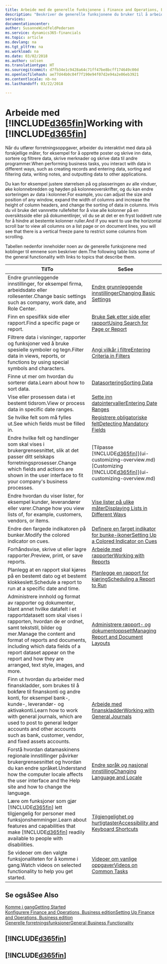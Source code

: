 ```yaml
---
title: Arbeide med de generelle funksjonene i Finance and Operations, Business edition | Microsoft-dokumentasjon
description: "Beskriver de generelle funksjonene du bruker til å arbeide med data i Finance and Operations, Business edition, for eksempel angi verdier, sortere data og bytte visninger."
services: 
documentationcenter: 
author: SusanneWindfeldPedersen
ms.service: dynamics365-financials
ms.topic: article
ms.devlang: na
ms.tgt_pltfrm: na
ms.workload: na
ms.date: 03/02/2018
ms.author: solsen
ms.translationtype: HT
ms.sourcegitcommit: d7fb34e1c9428a64c71ff47be8bcff174649c00d
ms.openlocfilehash: ae77d44b0c04f7f190e94f07d2e94a2e06eb3921
ms.contentlocale: nb-no
ms.lasthandoff: 03/22/2018

---
```

# <a name="working-with-included365finincludesd365finmdmd"></a><span data-ttu-id="60d33-103">Arbeide med [!INCLUDE[d365fin](includes/d365fin_md.md)]</span><span class="sxs-lookup"><span data-stu-id="60d33-103">Working with [!INCLUDE[d365fin](includes/d365fin_md.md)]</span></span>
<span data-ttu-id="60d33-104">Når du utfører forretningsoppgaver, arbeider du interaktivt med data på forskjellige måter, for eksempel for å opprette poster og skrive inn data, sortere og filtrere data, skrive merknader og skrive data til andre programmer.</span><span class="sxs-lookup"><span data-stu-id="60d33-104">When performing business tasks, you interact with data in different ways, such as creating records and entering data, sorting and filtering data, writing notes, and outputting data to other applications.</span></span>

<span data-ttu-id="60d33-105">Du kan for eksempel justere størrelsen på og plasseringen av alle vinduer, øke kolonnebredden og høyden på kolonneoverskrifter, og du kan endre sorteringen av data i kolonner.</span><span class="sxs-lookup"><span data-stu-id="60d33-105">For example, you can adjust the size and position of any window, expand the width of columns and increase the height of column headers, and change the sorting of data in columns.</span></span> <span data-ttu-id="60d33-106">Hvis du vil bruke det vannrette rullefeltet for å vise alle kolonner på en oversiktsside eller på dokumentlinjer, vil du se at det er en fryst loddrett rute for å hindre at bestemte kolonner ruller.</span><span class="sxs-lookup"><span data-stu-id="60d33-106">And if you want to use the horizontal scroll bar to view all columns on a list page or on document lines, you will see that there is a vertical freeze pane to restrict some columns from scrolling.</span></span>

<span data-ttu-id="60d33-107">Tabellen nedenfor inneholder noen av de generelle funksjonene med koblinger til emnene som beskriver dem.</span><span class="sxs-lookup"><span data-stu-id="60d33-107">The following table lists some of the general functionality with links to topics that describe them.</span></span>

| <span data-ttu-id="60d33-108">Til</span><span class="sxs-lookup"><span data-stu-id="60d33-108">To</span></span> | <span data-ttu-id="60d33-109">Se</span><span class="sxs-lookup"><span data-stu-id="60d33-109">See</span></span> |
| --- | --- |
| <span data-ttu-id="60d33-110">Endre grunnleggende innstillinger, for eksempel firma, arbeidsdato eller rollesenter.</span><span class="sxs-lookup"><span data-stu-id="60d33-110">Change basic settings such as company, work date, and Role Center.</span></span> |[<span data-ttu-id="60d33-111">Endre grunnleggende innstillinger</span><span class="sxs-lookup"><span data-stu-id="60d33-111">Changing Basic Settings</span></span>](ui-change-basic-settings.md) |
| <span data-ttu-id="60d33-112">Finn en spesifikk side eller rapport.</span><span class="sxs-lookup"><span data-stu-id="60d33-112">Find a specific page or report.</span></span> |[<span data-ttu-id="60d33-113">Bruke Søk etter side eller rapport</span><span class="sxs-lookup"><span data-stu-id="60d33-113">Using Search for Page or Report</span></span>](ui-search.md) |
| <span data-ttu-id="60d33-114">Filtrere data i visninger, rapporter og funksjoner ved å bruke spesielle symboler og tegn.</span><span class="sxs-lookup"><span data-stu-id="60d33-114">Filter data in views, reports, or functions by using special symbols and characters.</span></span> |[<span data-ttu-id="60d33-115">Angi vilkår i filtre</span><span class="sxs-lookup"><span data-stu-id="60d33-115">Entering Criteria in Filters</span></span>](ui-enter-criteria-filters.md) |
| <span data-ttu-id="60d33-116">Finne ut mer om hvordan du sorterer data.</span><span class="sxs-lookup"><span data-stu-id="60d33-116">Learn about how to sort data.</span></span> |[<span data-ttu-id="60d33-117">Datasortering</span><span class="sxs-lookup"><span data-stu-id="60d33-117">Sorting Data</span></span>](ui-sorting.md) |
| <span data-ttu-id="60d33-118">Vise eller prosessen data i et bestemt tidsrom.</span><span class="sxs-lookup"><span data-stu-id="60d33-118">View or process data in specific date ranges.</span></span> |[<span data-ttu-id="60d33-119">Sette inn datointervaller</span><span class="sxs-lookup"><span data-stu-id="60d33-119">Entering Date Ranges</span></span>](ui-enter-date-ranges.md) |
| <span data-ttu-id="60d33-120">Se hvilke felt som må fylles ut.</span><span class="sxs-lookup"><span data-stu-id="60d33-120">See which fields must be filled in.</span></span> |[<span data-ttu-id="60d33-121">Registrere obligatoriske felt</span><span class="sxs-lookup"><span data-stu-id="60d33-121">Detecting Mandatory Fields</span></span>](ui-mandatory-fields.md) |
| <span data-ttu-id="60d33-122">Endre hvilke felt og handlinger som skal vises i brukergrensesnittet, slik at det passer ditt selskaps forretningsprosesser.</span><span class="sxs-lookup"><span data-stu-id="60d33-122">Change which fields and actions are shown in the user interface to fit your company's business processes.</span></span> |<span data-ttu-id="60d33-123">[Tilpasse [!INCLUDE[d365fin](includes/d365fin_md.md)]](ui-customizing-overview.md)</span><span class="sxs-lookup"><span data-stu-id="60d33-123">[Customizing [!INCLUDE[d365fin](includes/d365fin_md.md)]](ui-customizing-overview.md)</span></span> |
| <span data-ttu-id="60d33-124">Endre hvordan du viser lister, for eksempel kunder, leverandører eller varer.</span><span class="sxs-lookup"><span data-stu-id="60d33-124">Change how you view lists of, for example, customers, vendors, or items.</span></span> |[<span data-ttu-id="60d33-125">Vise lister på ulike måter</span><span class="sxs-lookup"><span data-stu-id="60d33-125">Displaying Lists in Different Ways</span></span>](across-display-lists-different-views.md) |
| <span data-ttu-id="60d33-126">Endre den fargede indikatoren på bunker.</span><span class="sxs-lookup"><span data-stu-id="60d33-126">Modify the colored indicator on cues.</span></span> |[<span data-ttu-id="60d33-127">Definere en farget indikator for bunke-ikoner</span><span class="sxs-lookup"><span data-stu-id="60d33-127">Setting Up a Colored Indicator on Cues</span></span>](ui-how-setup-colored-indicator-cues.md) |
|<span data-ttu-id="60d33-128">Forhåndsvise, skrive ut eller lagre rapporter.</span><span class="sxs-lookup"><span data-stu-id="60d33-128">Preview, print, or save reports.</span></span>|[<span data-ttu-id="60d33-129">Arbeide med rapporter</span><span class="sxs-lookup"><span data-stu-id="60d33-129">Working with Reports</span></span>](ui-work-report.md)|
| <span data-ttu-id="60d33-130">Planlegg at en rapport skal kjøres på en bestemt dato og et bestemt klokkeslett.</span><span class="sxs-lookup"><span data-stu-id="60d33-130">Schedule a report to run at a specific date and time.</span></span> |[<span data-ttu-id="60d33-131">Planlegge en rapport for kjøring</span><span class="sxs-lookup"><span data-stu-id="60d33-131">Scheduling a Report to Run</span></span>](ui-work-report.md#ScheduleReport) |
| <span data-ttu-id="60d33-132">Administrere innhold og format av rapporter og dokumenter, blant annet hvilke datafelt i et rapportdatasett som skal vises i rapporten, hvordan de er ordnet, samt tekststil, bilder og mer.</span><span class="sxs-lookup"><span data-stu-id="60d33-132">Manage the content and format of reports and documents, including which data fields of a report dataset appear on the report and how they are arranged, text style, images, and more.</span></span>|[<span data-ttu-id="60d33-133">Administrere rapport- og dokumentoppsett</span><span class="sxs-lookup"><span data-stu-id="60d33-133">Managing Report and Document Layouts</span></span>](ui-manage-report-layouts.md) |
| <span data-ttu-id="60d33-134">Finn ut hvordan du arbeider med finanskladder, som brukes til å bokføre til finanskonti og andre konti, for eksempel bank-, kunde-, leverandør- og aktivakonti.</span><span class="sxs-lookup"><span data-stu-id="60d33-134">Learn how to work with general journals, which are used to post to general ledger accounts and other accounts such as bank, customer, vendor, and fixed assets accounts.</span></span> |[<span data-ttu-id="60d33-135">Arbeide med finanskladder</span><span class="sxs-lookup"><span data-stu-id="60d33-135">Working with General Journals</span></span>](ui-work-general-journals.md) |
|<span data-ttu-id="60d33-136">Forstå hvordan datamaskinens regionale innstillinger påvirker brukergrensesnittet og hvordan du kan endre språket.</span><span class="sxs-lookup"><span data-stu-id="60d33-136">Understand how the computer locale affects the user interface and the Help site and how to change the language.</span></span>|[<span data-ttu-id="60d33-137">Endre språk og nasjonal innstilling</span><span class="sxs-lookup"><span data-stu-id="60d33-137">Changing Language and Locale</span></span>](about-locale-language.md)|
|<span data-ttu-id="60d33-138">Lære om funksjoner som gjør [!INCLUDE[d365fin](includes/d365fin_md.md)] lett tilgjengelig for personer med funksjonshemminger.</span><span class="sxs-lookup"><span data-stu-id="60d33-138">Learn about features and capabilities that make [!INCLUDE[d365fin](includes/d365fin_md.md)] readily available to people with disabilities.</span></span>|[<span data-ttu-id="60d33-139">Tilgjengelighet og hurtigtaster</span><span class="sxs-lookup"><span data-stu-id="60d33-139">Accessibility and Keyboard Shortcuts</span></span>](ui-accessibility.md)|
|<span data-ttu-id="60d33-140">Se videoer om den valgte funksjonaliteten for å komme i gang.</span><span class="sxs-lookup"><span data-stu-id="60d33-140">Watch videos on selected functionality to help you get started.</span></span>|[<span data-ttu-id="60d33-141">Videoer om vanlige oppgaver</span><span class="sxs-lookup"><span data-stu-id="60d33-141">Videos on Common Tasks</span></span>](across-videos.md)|  

## <a name="see-also"></a><span data-ttu-id="60d33-142">Se også</span><span class="sxs-lookup"><span data-stu-id="60d33-142">See Also</span></span>
[<span data-ttu-id="60d33-143">Komme i gang</span><span class="sxs-lookup"><span data-stu-id="60d33-143">Getting Started</span></span>](index.md)  
[<span data-ttu-id="60d33-144">Konfigurere Finance and Operations, Business edition</span><span class="sxs-lookup"><span data-stu-id="60d33-144">Setting Up Finance and Operations, Business edition</span></span>](setup.md)  
[<span data-ttu-id="60d33-145">Generelle forretningsfunksjoner</span><span class="sxs-lookup"><span data-stu-id="60d33-145">General Business Functionality</span></span>](ui-across-business-areas.md)  

## [!INCLUDE[d365fin](includes/free_trial_md.md)]  
## [!INCLUDE[d365fin](includes/training_link_md.md)]

